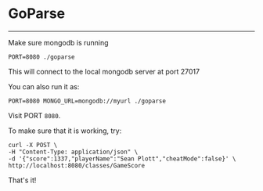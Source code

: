 # GoParse
---

Make sure mongodb is running

	PORT=8080 ./goparse

This will connect to the local mongodb server at port 27017

You can also run it as:

	PORT=8080 MONGO_URL=mongodb://myurl ./goparse

Visit PORT ``8080``.

To make sure that it is working, try:

	curl -X POST \
	-H "Content-Type: application/json" \
	-d '{"score":1337,"playerName":"Sean Plott","cheatMode":false}' \
	http://localhost:8080/classes/GameScore

That's it!